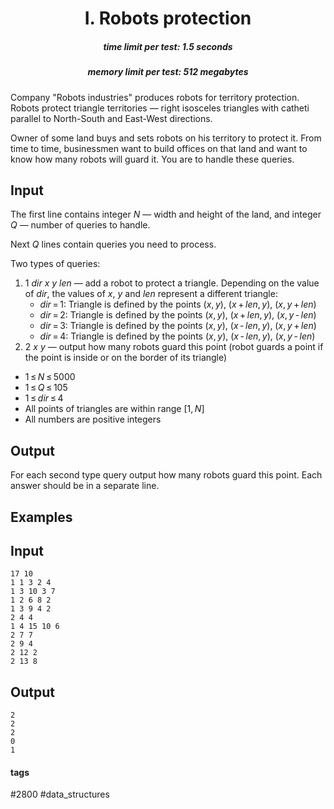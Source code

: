 <h1 style='text-align: center;'> I. Robots protection</h1>

<h5 style='text-align: center;'>time limit per test: 1.5 seconds</h5>
<h5 style='text-align: center;'>memory limit per test: 512 megabytes</h5>

Company "Robots industries" produces robots for territory protection. Robots protect triangle territories — right isosceles triangles with catheti parallel to North-South and East-West directions.

Owner of some land buys and sets robots on his territory to protect it. From time to time, businessmen want to build offices on that land and want to know how many robots will guard it. You are to handle these queries. 

## Input

The first line contains integer *N* — width and height of the land, and integer *Q* — number of queries to handle.

Next *Q* lines contain queries you need to process.

Two types of queries: 

1. 1 *dir* *x* *y* *len* — add a robot to protect a triangle. Depending on the value of *dir*, the values of *x*, *y* and *len* represent a different triangle:
	* *dir* = 1: Triangle is defined by the points (*x*, *y*), (*x* + *len*, *y*), (*x*, *y* + *len*)
	* *dir* = 2: Triangle is defined by the points (*x*, *y*), (*x* + *len*, *y*), (*x*, *y* - *len*)
	* *dir* = 3: Triangle is defined by the points (*x*, *y*), (*x* - *len*, *y*), (*x*, *y* + *len*)
	* *dir* = 4: Triangle is defined by the points (*x*, *y*), (*x* - *len*, *y*), (*x*, *y* - *len*)
2. 2 *x* *y* — output how many robots guard this point (robot guards a point if the point is inside or on the border of its triangle)
* 1 ≤ *N* ≤ 5000
* 1 ≤ *Q* ≤ 105
* 1 ≤ *dir* ≤ 4
* All points of triangles are within range [1, *N*]
* All numbers are positive integers
## Output

For each second type query output how many robots guard this point. Each answer should be in a separate line.

## Examples

## Input


```
17 10  
1 1 3 2 4  
1 3 10 3 7  
1 2 6 8 2  
1 3 9 4 2  
2 4 4  
1 4 15 10 6  
2 7 7  
2 9 4  
2 12 2  
2 13 8  

```
## Output


```
2  
2  
2  
0  
1  

```


#### tags 

#2800 #data_structures 